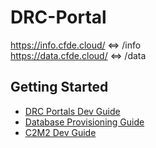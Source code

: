 # DRC-Portal

<https://info.cfde.cloud/> <=> /info  
<https://data.cfde.cloud/> <=> /data  

## Getting Started

- [DRC Portals Dev Guide](./drc-portals/README.md)
- [Database Provisioning Guide](./database/README.md)
- [C2M2 Dev Guide](./docs/C2M2.md)

